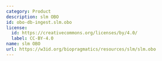 ```yaml
---
category: Product
description: slm OBO
id: obo-db-ingest.slm.obo
license:
  id: https://creativecommons.org/licenses/by/4.0/
  label: CC-BY-4.0
name: slm OBO
url: https://w3id.org/biopragmatics/resources/slm/slm.obo
---
```

